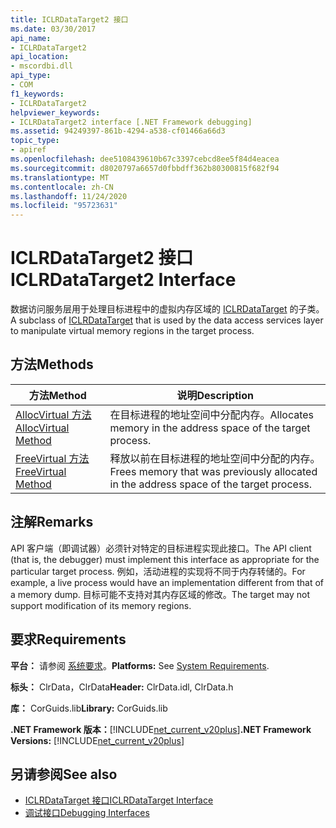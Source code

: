 ```yaml
---
title: ICLRDataTarget2 接口
ms.date: 03/30/2017
api_name:
- ICLRDataTarget2
api_location:
- mscordbi.dll
api_type:
- COM
f1_keywords:
- ICLRDataTarget2
helpviewer_keywords:
- ICLRDataTarget2 interface [.NET Framework debugging]
ms.assetid: 94249397-861b-4294-a538-cf01466a66d3
topic_type:
- apiref
ms.openlocfilehash: dee5108439610b67c3397cebcd8ee5f84d4eacea
ms.sourcegitcommit: d8020797a6657d0fbbdff362b80300815f682f94
ms.translationtype: MT
ms.contentlocale: zh-CN
ms.lasthandoff: 11/24/2020
ms.locfileid: "95723631"
---
```

# <a name="iclrdatatarget2-interface"></a><span data-ttu-id="88a82-102">ICLRDataTarget2 接口</span><span class="sxs-lookup"><span data-stu-id="88a82-102">ICLRDataTarget2 Interface</span></span>

<span data-ttu-id="88a82-103">数据访问服务层用于处理目标进程中的虚拟内存区域的 [ICLRDataTarget](iclrdatatarget-interface.md) 的子类。</span><span class="sxs-lookup"><span data-stu-id="88a82-103">A subclass of [ICLRDataTarget](iclrdatatarget-interface.md) that is used by the data access services layer to manipulate virtual memory regions in the target process.</span></span>  
  
## <a name="methods"></a><span data-ttu-id="88a82-104">方法</span><span class="sxs-lookup"><span data-stu-id="88a82-104">Methods</span></span>  
  
|<span data-ttu-id="88a82-105">方法</span><span class="sxs-lookup"><span data-stu-id="88a82-105">Method</span></span>|<span data-ttu-id="88a82-106">说明</span><span class="sxs-lookup"><span data-stu-id="88a82-106">Description</span></span>|  
|------------|-----------------|  
|[<span data-ttu-id="88a82-107">AllocVirtual 方法</span><span class="sxs-lookup"><span data-stu-id="88a82-107">AllocVirtual Method</span></span>](iclrdatatarget2-allocvirtual-method.md)|<span data-ttu-id="88a82-108">在目标进程的地址空间中分配内存。</span><span class="sxs-lookup"><span data-stu-id="88a82-108">Allocates memory in the address space of the target process.</span></span>|  
|[<span data-ttu-id="88a82-109">FreeVirtual 方法</span><span class="sxs-lookup"><span data-stu-id="88a82-109">FreeVirtual Method</span></span>](iclrdatatarget2-freevirtual-method.md)|<span data-ttu-id="88a82-110">释放以前在目标进程的地址空间中分配的内存。</span><span class="sxs-lookup"><span data-stu-id="88a82-110">Frees memory that was previously allocated in the address space of the target process.</span></span>|  
  
## <a name="remarks"></a><span data-ttu-id="88a82-111">注解</span><span class="sxs-lookup"><span data-stu-id="88a82-111">Remarks</span></span>  

 <span data-ttu-id="88a82-112">API 客户端（即调试器）必须针对特定的目标进程实现此接口。</span><span class="sxs-lookup"><span data-stu-id="88a82-112">The API client (that is, the debugger) must implement this interface as appropriate for the particular target process.</span></span> <span data-ttu-id="88a82-113">例如，活动进程的实现将不同于内存转储的。</span><span class="sxs-lookup"><span data-stu-id="88a82-113">For example, a live process would have an implementation different from that of a memory dump.</span></span> <span data-ttu-id="88a82-114">目标可能不支持对其内存区域的修改。</span><span class="sxs-lookup"><span data-stu-id="88a82-114">The target may not support modification of its memory regions.</span></span>  
  
## <a name="requirements"></a><span data-ttu-id="88a82-115">要求</span><span class="sxs-lookup"><span data-stu-id="88a82-115">Requirements</span></span>  

 <span data-ttu-id="88a82-116">**平台：** 请参阅 [系统要求](../../get-started/system-requirements.md)。</span><span class="sxs-lookup"><span data-stu-id="88a82-116">**Platforms:** See [System Requirements](../../get-started/system-requirements.md).</span></span>  
  
 <span data-ttu-id="88a82-117">**标头：** ClrData，ClrData</span><span class="sxs-lookup"><span data-stu-id="88a82-117">**Header:** ClrData.idl, ClrData.h</span></span>  
  
 <span data-ttu-id="88a82-118">**库：** CorGuids.lib</span><span class="sxs-lookup"><span data-stu-id="88a82-118">**Library:** CorGuids.lib</span></span>  
  
 <span data-ttu-id="88a82-119">**.NET Framework 版本：**[!INCLUDE[net_current_v20plus](../../../../includes/net-current-v20plus-md.md)]</span><span class="sxs-lookup"><span data-stu-id="88a82-119">**.NET Framework Versions:** [!INCLUDE[net_current_v20plus](../../../../includes/net-current-v20plus-md.md)]</span></span>  
  
## <a name="see-also"></a><span data-ttu-id="88a82-120">另请参阅</span><span class="sxs-lookup"><span data-stu-id="88a82-120">See also</span></span>

- [<span data-ttu-id="88a82-121">ICLRDataTarget 接口</span><span class="sxs-lookup"><span data-stu-id="88a82-121">ICLRDataTarget Interface</span></span>](iclrdatatarget-interface.md)
- [<span data-ttu-id="88a82-122">调试接口</span><span class="sxs-lookup"><span data-stu-id="88a82-122">Debugging Interfaces</span></span>](debugging-interfaces.md)
